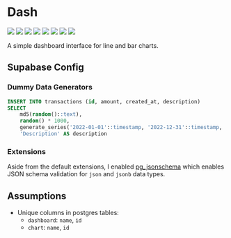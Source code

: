 # Dash
<p float="left">
  <img src="https://img.shields.io/badge/TypeScript-%23007ACC.svg?style=flat&logo=typescript&logoColor=white"/>
  <img src="https://img.shields.io/badge/React-20232A?style=flat&logo=react&logoColor=61DAFB" />
  <img src="https://img.shields.io/badge/Next-black?style=flat&logo=next.js&logoColor=white" />
  <img src="https://img.shields.io/badge/Tailwind-%2338B2AC.svg?style=flat&logo=tailwind-css&logoColor=white" />
  <img src="https://img.shields.io/badge/Express-%23404d59.svg?style=flat&logo=express&logoColor=%2361DAFB" />
  <img src="https://img.shields.io/badge/Supabase-3ECF8E?style=flat&logo=supabase&logoColor=white" />
  <img src="https://img.shields.io/badge/PostgreSQL-%23316192.svg?style=flat&logo=postgresql&logoColor=white" />
  <img src="https://img.shields.io/badge/Vercel-%23000000.svg?style=flat&logo=vercel&logoColor=white" />
</p>

A simple dashboard interface for line and bar charts.

## Supabase Config

### Dummy Data Generators
```sql
INSERT INTO transactions (id, amount, created_at, description)
SELECT
    md5(random()::text),
    random() * 1000,
    generate_series('2022-01-01'::timestamp, '2022-12-31'::timestamp, '1 day') AS created_at,
    'Description' AS description
```

### Extensions
Aside from the default extensions, I enabled
[pg_jsonschema](https://github.com/supabase/pg_jsonschema) which enables
JSON schema validation for `json` and `jsonb` data types.

## Assumptions
- Unique columns in postgres tables:
  - `dashboard`: `name`, `id`
  - `chart`: `name`, `id`